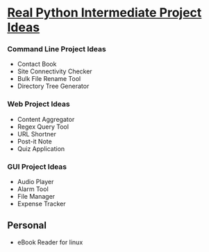 # [Real Python Intermediate Project Ideas](https://realpython.com/courses/intermediate-project-ideas/)

### Command Line Project Ideas
* Contact Book
* Site Connectivity Checker
* Bulk File Rename Tool
* Directory Tree Generator


### Web Project Ideas
* Content Aggregator
* Regex Query Tool
* URL Shortner
* Post-it Note
* Quiz Application


### GUI Project Ideas
* Audio Player
* Alarm Tool
* File Manager
* Expense Tracker

## Personal
* eBook Reader for linux
